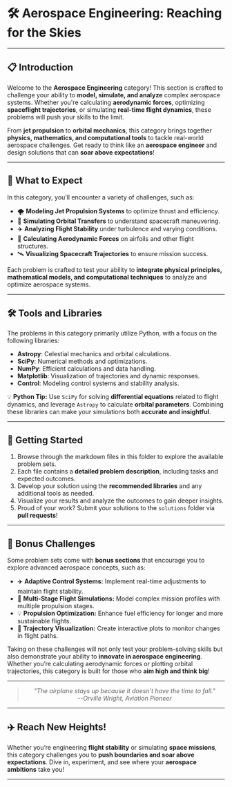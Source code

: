 # 🛠️ Aerospace Engineering: Reaching for the Skies

---

## 📋 Introduction
Welcome to the **Aerospace Engineering** category! This section is crafted to challenge your ability to **model, simulate, and analyze** complex aerospace systems. Whether you're calculating **aerodynamic forces**, optimizing **spaceflight trajectories**, or simulating **real-time flight dynamics**, these problems will push your skills to the limit. 

From **jet propulsion** to **orbital mechanics**, this category brings together **physics, mathematics, and computational tools** to tackle real-world aerospace challenges. Get ready to think like an **aerospace engineer** and design solutions that can **soar above expectations**! 

---

## 🌟 What to Expect
In this category, you’ll encounter a variety of challenges, such as:  

- 🌪️ **Modeling Jet Propulsion Systems** to optimize thrust and efficiency.  
- 🚀 **Simulating Orbital Transfers** to understand spacecraft maneuvering.  
- ✈️ **Analyzing Flight Stability** under turbulence and varying conditions.  
- 🌌 **Calculating Aerodynamic Forces** on airfoils and other flight structures.  
- 🛰️ **Visualizing Spacecraft Trajectories** to ensure mission success.  

Each problem is crafted to test your ability to **integrate physical principles, mathematical models, and computational techniques** to analyze and optimize aerospace systems. 

---

## 🛠️ Tools and Libraries
The problems in this category primarily utilize Python, with a focus on the following libraries:  

- **Astropy**: Celestial mechanics and orbital calculations.  
- **SciPy**: Numerical methods and optimizations.  
- **NumPy**: Efficient calculations and data handling.  
- **Matplotlib**: Visualization of trajectories and dynamic responses.  
- **Control**: Modeling control systems and stability analysis.  

💡 **Python Tip:** Use `SciPy` for solving **differential equations** related to flight dynamics, and leverage `Astropy` to calculate **orbital parameters**. Combining these libraries can make your simulations both **accurate and insightful**.  

---

## 🚀 Getting Started
1. Browse through the markdown files in this folder to explore the available problem sets.  
2. Each file contains a **detailed problem description**, including tasks and expected outcomes.  
3. Develop your solution using the **recommended libraries** and any additional tools as needed.  
4. Visualize your results and analyze the outcomes to gain deeper insights.  
5. Proud of your work? Submit your solutions to the `solutions` folder via **pull requests**!  

---

## 🎁 Bonus Challenges
Some problem sets come with **bonus sections** that encourage you to explore advanced aerospace concepts, such as:  

- ✈️ **Adaptive Control Systems:** Implement real-time adjustments to maintain flight stability.  
- 🚀 **Multi-Stage Flight Simulations:** Model complex mission profiles with multiple propulsion stages.  
- 💡 **Propulsion Optimization:** Enhance fuel efficiency for longer and more sustainable flights.  
- 🌠 **Trajectory Visualization:** Create interactive plots to monitor changes in flight paths.  

Taking on these challenges will not only test your problem-solving skills but also demonstrate your ability to **innovate in aerospace engineering**. Whether you’re calculating aerodynamic forces or plotting orbital trajectories, this category is built for those who **aim high and think big**! 

---

<div style="text-align: center;">
<blockquote style="font-style: italic;">"The airplane stays up because it doesn’t have the time to fall."  
<br>
<span style="text-align: right;">--Orville Wright, Aviation Pioneer</span>
</blockquote>
</div>

---

## ✈️ Reach New Heights!
Whether you’re engineering **flight stability** or simulating **space missions**, this category challenges you to **push boundaries and soar above expectations**. Dive in, experiment, and see where your **aerospace ambitions** take you!

---

